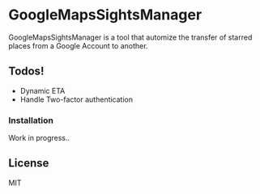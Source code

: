 # GoogleMapsSightsManager


GoogleMapsSightsManager is a tool that automize the transfer of starred places from a Google Account to another.

## Todos!

  - Dynamic ETA
  - Handle Two-factor authentication


### Installation

Work in progress..

License
----

MIT
